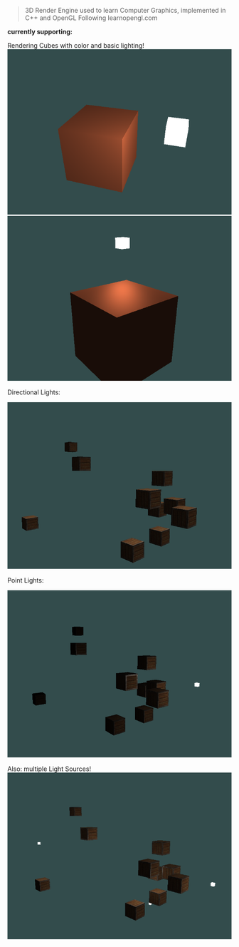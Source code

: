 > 3D Render Engine used to learn Computer Graphics, implemented in C++ and OpenGL
> Following learnopengl.com

**currently supporting:**

Rendering Cubes with color and basic lighting!
![](img/basic_lighting.png)
![](img/specularity.png)

Directional Lights:

![](img/directional_light.png)

Point Lights:

![](img/point_light.png)

Also: multiple Light Sources!
![](img/multiple_lights.png)